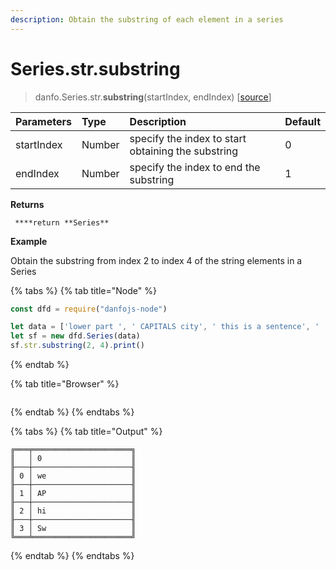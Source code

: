 ```yaml
---
description: Obtain the substring of each element in a series
---
```


# Series.str.substring

> danfo.Series.str.**substring**\(startIndex, endIndex\)  \[[source](https://github.com/opensource9ja/danfojs/blob/master/danfojs/src/core/strings.js#L280)\]

| Parameters | Type | Description | Default |
| :--- | :--- | :--- | :--- |
| startIndex | Number | specify the index to start obtaining the substring | 0 |
| endIndex | Number | specify the index to end the substring | 1 |

**Returns**

     ****return **Series**

**Example**

Obtain the substring from index 2 to index 4 of the string elements in a Series

{% tabs %}
{% tab title="Node" %}
```javascript
const dfd = require("danfojs-node")

let data = ['lower part ', ' CAPITALS city', ' this is a sentence', '  SwAp CaSe']
let sf = new dfd.Series(data)
sf.str.substring(2, 4).print()
```
{% endtab %}

{% tab title="Browser" %}
```

```
{% endtab %}
{% endtabs %}

{% tabs %}
{% tab title="Output" %}
```text
╔═══╤══════════════════════╗
║   │ 0                    ║
╟───┼──────────────────────╢
║ 0 │ we                   ║
╟───┼──────────────────────╢
║ 1 │ AP                   ║
╟───┼──────────────────────╢
║ 2 │ hi                   ║
╟───┼──────────────────────╢
║ 3 │ Sw                   ║
╚═══╧══════════════════════╝
```
{% endtab %}
{% endtabs %}

